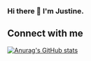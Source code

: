 ### Hi there 👋 I'm Justine.

##  Connect with me

[![Anurag's GitHub stats](https://github-readme-stats.vercel.app/api?username=JustineXp)](https://github.com/anuraghazra/github-readme-stats)
